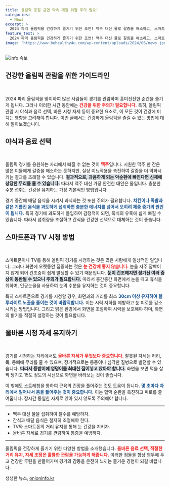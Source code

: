 ```yaml
---
title: 올림픽 응원 금연 약속 깨질 위험 주의 필요!
categories:
  - News
excerpt: >
  2024 파리 올림픽을 건강하게 즐기기 위한 조언! 맥주 대신 물로 갈증을 해소하고, 스마트폰과 TV 시청 시 눈 건강과 올바른 자세를 유지하세요. 과식과 과음은 금물!
feature_text: >
  2024 파리 올림픽을 건강하게 즐기기 위한 조언! 맥주 대신 물로 갈증을 해소하고, 스마트폰과 TV 시청 시 눈 건강과 올바른 자세를 유지하세요. 과식과 과음은 금물!
image: 'https://www.behealthy4u.com/wp-content/uploads/2024/06/news.jpg'
---
```


<p><img src="https://www.behealthy4u.com/wp-content/uploads/2024/06/news.jpg" alt="info 속보" /></p>

<h2 data-ke-size="size26">건강한 올림픽 관람을 위한 가이드라인</h2>

<p data-ke-size="size16">&nbsp;</p>

<p data-ke-size="size16">2024 파리 올림픽을 맞이하여 많은 사람들이 경기를 관람하며 흥미진진한 순간을 즐기게 됩니다. 그러나 이러한 시간 동안에는 <b><span style="color: #ee2323;">건강을 위한 주의가 필요합니다.</span></b> 특히, 올림픽 관람 시 야식과 음료 선택, 바른 시청 자세 등이 중요한 요소로, 이 모든 것이 건강에 미치는 영향을 고려해야 합니다. 이번 글에서는 건강하게 올림픽을 즐길 수 있는 방법에 대해 알아보겠습니다.</p>

<h2 data-ke-size="size26">야식과 음료 선택</h2>

<p data-ke-size="size16">&nbsp;</p>

<p data-ke-size="size16">올림픽 경기를 응원하는 자리에서 빠질 수 없는 것이 <b><span style="color: #ee2323;">맥주</span></b>입니다. 시원한 맥주 한 잔은 많은 이들에게 갈증을 해소하는 듯하지만, 실상 이뇨작용을 촉진하여 갈증을 더 악화시키는 결과를 초래할 수 있습니다. <b><span style="background-color: #21538527;">결과적으로, 과음하게 되는 악순환에 빠진다면 신체에 상당한 무리를 줄 수 있습니다.</span></b> 따라서 맥주 대신 가장 안전한 대안은 물입니다. 충분한 수분 섭취는 건강을 유지하는 가장 기본적인 방법입니다.</p>

<p data-ke-size="size16">경기 중간에 배달 음식을 시켜서 과식하는 것 또한 주의가 필요합니다. <b><span style="color: #1a5490;">치킨이나 족발과 같은 기름진 음식을 과도하게 섭취하면 충분한 에너지를 넘어서 오히려 체중 증가의 원인이 됩니다.</span></b> 특히 경기에 과도하게 몰입하여 감정적이 되면, 폭식의 유혹에 쉽게 빠질 수 있습니다. 따라서 섭취량을 조절하고 간식을 건강한 선택으로 대체하는 것이 좋습니다.</p>

<h2 data-ke-size="size26">스마트폰과 TV 시청 방법</h2>

<p data-ke-size="size16">&nbsp;</p>

<p data-ke-size="size16">스마트폰이나 TV를 통해 올림픽 경기를 시청하는 것은 많은 사람에게 일상적인 일입니다. 그러나 화면에 오랫동안 집중하는 것은 <b><span style="color: #ee2323;">눈 건강에 좋지 않습니다.</span></b> 눈을 자주 깜빡이지 않게 되어 건조증이 쉽게 발생할 수 있기 때문입니다. <b><span style="background-color: #21538527;">눈이 건조해지면 성가신 여러 증상이 동반될 수 있으니 주의가 필요합니다.</span></b> 따라서 중간중간 화면에서 눈을 떼고 휴식을 취하며, 인공눈물을 사용하여 눈의 수분을 유지하는 것이 중요합니다.</p>

<p data-ke-size="size16">특히 스마트폰으로 경기를 시청할 경우, 화면과의 거리를 최소 <b><span style="color: #1a5490;">30cm 이상 유지하여 블루라이트 노출을 줄이는 것이 바람직합니다.</span></b> 이는 시력 저하를 예방하고 눈 피로를 감소시키는 방법입니다. 그리고 밝은 환경에서 화면을 조절하여 시력을 보호해야 하며, 화면의 밝기를 적절히 설정하는 것이 필요합니다.</p>

<h2 data-ke-size="size26">올바른 시청 자세 유지하기</h2>

<p data-ke-size="size16">&nbsp;</p>

<p data-ke-size="size16">경기를 시청하는 자리에서도 <b><span style="color: #ee2323;">올바른 자세가 무엇보다 중요합니다.</span></b> 잘못된 자세는 허리, 목, 등뼈에 무리를 줄 수 있으며, 장기적으로는 통증이나 심각한 질병으로 발전할 수 있습니다. <b><span style="background-color: #21538527;">따라서 등받이에 엉덩이를 최대한 집어넣고 앉아야 합니다.</span></b> 화면을 보면 턱을 살짝 당기고 15도 정도의 시선으로 화면을 바라보는 것이 좋습니다.</p>

<p data-ke-size="size16">이 밖에도 스트레칭을 통하여 근육의 긴장을 풀어주는 것도 도움이 됩니다. <b><span style="color: #1a5490;">몇 초마다 자리에서 일어나서 몸을 풀어주는 것이 중요합니다.</span></b> 이는 혈액 순환을 촉진하고 피로를 줄여줍니다. 장시간 동일한 자세로 앉아 있지 않도록 주의해야 합니다.</p>

<hr />

<ul>
    <li>맥주 대신 물을 섭취하여 탈수를 예방하자.</li>
    <li>간식과 배달 음식은 철저히 조절해야 한다.</li>
    <li>TV와 스마트폰의 거리 유지를 통해 눈 건강을 지키자.</li>
    <li>올바른 자세로 경기를 관람하여 통증을 예방하자.</li>
</ul>

<hr />

<p data-ke-size="size16">올림픽을 건강하게 즐기기 위한 다양한 방법을 소개했습니다. <b><span style="color: #ee2323;">올바른 음료 선택, 적절한 거리 유지, 자세 조정은 훌륭한 관람을 가능하게 해줍니다.</span></b> 이러한 점들을 항상 염두에 두고 건강한 루틴을 만들어가며 경기의 감동을 온전히 느끼는 즐거운 경험이 되길 바랍니다.</p>
생생한 뉴스, <a href="https://onioninfo.kr" rel="dofollow">onioninfo.kr</a>


